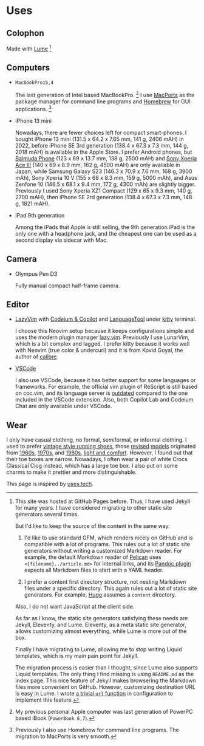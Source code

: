 # Uses

## Colophon

Made with [Lume][] [^1]

[Lume]: https://lume.land

[^1]: This site was hosted at GitHub Pages before.
    Thus, I have used Jekyll for many years.
    I have considered migrating to other static site generators several times.

    But I'd like to keep the source of the content in the same way:

    1. I'd like to use standard GFM, which renders nicely on GitHub and is compatible with a lot of programs.
       This rules out a lot of static site generators without writing a customized Markdown reader.
       For example, the default Markdown reader of [Pelican] uses `<{filename}../article.md>` for internal links,
       and its [Pandoc plugin][pelican-pandoc] expects all Markdown files to start with a YAML header.

    2. I prefer a content first directory structure, not nesting Markdown files under a specific directory.
       This again rules out a lot of static site generators.
       For example, [Hugo] assumes a `content` directory.

    Also, I do not want JavaScript at the client side.

    As far as I know, the static site generators satisfying these needs are Jekyll, Eleventy, and Lume.
    Eleventy, as a meta static site generator, allows customizing almost everything,
    while Lume is more out of the box.

    Finally I have migrating to Lume, allowing me to stop writing Liquid templates,
    which is my main pain point for Jekyll.

    The migration process is easier than I thought, since Lume also supports Liquid templates.
    The only thing I find missing is using `README.md` as the index page.
    This nice feature of Jekyll makes browsering the Markdown files more convenient on GitHub.
    However, customizing destination URL is easy in Lume.
    I wrote [a trivial `url` function][url] in configuration to implement this feature.

[Pelican]: https://docs.getpelican.com/en/latest/content.html#linking-to-internal-content
[pelican-pandoc]: https://github.com/pelican-plugins/pandoc-reader#specifying-file-metadata
[Hugo]: https://gohugo.io/getting-started/configuration/#contentdir
[url]: https://github.com/weakish/weakish.github.com/commit/1d8a2f4b7682cf246cb8e2d3996b5bb66c431240

## Computers

- `MacBookPro15,4`

    The last generation of Intel based MacBookPro. [^2]
    I use [MacPorts] as the package manager for command line programs and [Homebrew] for GUI applications. [^3]

- iPhone 13 mini

    Nowadays, there are fewer choices left for compact smart-phones.
    I bought iPhone 13 mini (131.5 x 64.2 x 7.65 mm, 141 g, 2406 mAH) in 2022, before iPhone SE 3rd generation (138.4 x 67.3 x 7.3 mm, 144 g, 2018 mAH) is available in the Apple Store.
    I prefer Android phones, but [Balmuda Phone] (123 x 69 x 13.7 mm, 138 g, 2500 mAH) and [Sony Xperia Ace III] (140 x 69 x 8.9 mm, 162 g, 4500 mAH) are only available in Japan,
    while Samsung Galaxy S23 (146.3 x 70.9 x 7.6 mm, 168 g, 3900 mAh), Sony Xperia 10 V (155 x 68 x 8.3 mm, 159 g, 5000 mAh), and Asus Zenfone 10 (146.5 x 68.1 x 9.4 mm, 172 g, 4300 mAh) are slightly bigger.
    Previously I used Sony Xperia XZ1 Compact (129 x 65 x 9.3 mm, 140 g, 2700 mAH), then iPhone SE 2rd generation (138.4 x 67.3 x 7.3 mm, 148 g, 1821 mAH).

- iPad 9th generation

    Among the iPads that Apple is still selling, the 9th generation iPad is the only one with a headphone jack,
    and the cheapest one can be used as a second display via sidecar with Mac.
    

[^2]: My previous personal Apple computer was last generation of PowerPC based iBook (`PowerBook 6,7`).

[^3]: Previously I also use Homebrew for command line programs.
    The migration to MacPorts is very smooth.

[MacPorts]: https://www.macports.org
[Homebrew]: https://github.com/Homebrew/homebrew-cask
[Balmuda Phone]: https://tech.balmuda.com/jp/phone/story/
[Sony Xperia Ace III]: https://xperia.sony.jp/xperia/acem3/spec_docomo.html

## Camera

- Olympus Pen D3

    Fully manual compact half-frame camera.

## Editor

- [LazyVim] with [Codeium & Copilot](../vim/completion.md) and [LanguageTool](../vim/spell.md) under [kitty] terminal.

    I choose this Neovim setup because it keeps configurations simple and uses the modern plugin manager [lazy.vim].
    Previously I use LunarVim, which is a bit complex and lagged.
    I prefer kitty because it works well with Neovim (true color & undercurl) and it is from Kovid Goyal, the author of [calibre].

- [VSCode](https://code.visualstudio.com/)

    I also use VSCode, because it has better support for some languages or frameworks.
    For example, the official vim plugin of ReScript is still based on coc.vim,
    and its language server is [outdated] compared to the one included in the VSCode extension.
    Also, both Copilot Lab and Codeium Chat are only available under VSCode.

[LazyVim]: https://www.lazyvim.org/
[lazy.vim]: https://github.com/folke/lazy.nvim
[kitty]: https://sw.kovidgoyal.net/kitty/
[calibre]: https://github.com/kovidgoyal/calibre
[outdated]: https://github.com/rescript-lang/vim-rescript/issues/61

## Wear

I only have casual clothing, no formal, semiformal, or informal clothing.
I used to prefer [vintage style running shoes][thedeffest], those [revised] [models] originated from [1960s], [1970s], and [1980s], [light and comfort][ad].
However, I found out that their toe boxes are narrow.
Nowadays, I often wear a pair of white Crocs Classical Clog instead, which has a large toe box.
I also put on some charms to make it prettier and more distinguishable.


[thedeffest]: https://www.thedeffest.com/
[revised]: https://www.thedeffest.com/blog/new-balance-ms327laa-retro-runners
[models]: https://www.mizuno.jp/mizuno1906/journal/journal_collection/046/
[1960s]: https://www.onitsukatiger.com/gb/en-gb/onitsukatiger-inspiration/onitsukatiger-mexico-66/
[1970s]: /uses/comp-100.jpg "https://www.thedeffest.com/vintage-ads/new-balance-100-w100-vintage-sneaker-ad-from-1979"
[1980s]: /uses/nb-420.jpg "https://i.ebayimg.com/images/g/ApEAAOSwd7Fb-MP7/s-l1600.jpg"
[ad]: /uses/nb-ads.jpg "https://images.squarespace-cdn.com/content/v1/5ab94f5e3c3a536987d16ce5/1586282359719-W9JJP53TVVP0EAJVXOLJ/ke17ZwdGBToddI8pDm48kGNEFA4rC7c0McDIySn7RjkUqsxRUqqbr1mOJYKfIPR7LoDQ9mXPOjoJoqy81S2I8N_N4V1vUb5AoIIIbLZhVYxCRW4BPu10St3TBAUQYVKcPlG31PR0Q5DeNaNXE1QnS_LzyNcqI129vtg_t5azkwh6fx-4rvXr20Sq8_feGDMO/New+Balance+1982+vintage+sneaker+ad+%40+The+Deffest?format=1500w"

This page is inspired by [uses.tech].

[uses.tech]: https://uses.tech/

